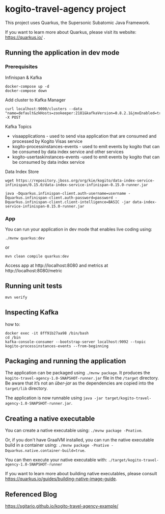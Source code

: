 # kogito-travel-agency project

This project uses Quarkus, the Supersonic Subatomic Java Framework.

If you want to learn more about Quarkus, please visit its website: https://quarkus.io/ .

## Running the application in dev mode

### Prerequisites
Infinispan & Kafka
```
docker-compose up -d
docker-compose down
```

Add cluster to Kafka Manager
```
curl localhost:9000/clusters --data "name=default&zkHosts=zookeeper:2181&kafkaVersion=0.8.2.1&jmxEnabled=true&jmxUser=&jmxPass=&pollConsumers=true&activeOffsetCacheEnabled=true&tuning.brokerViewUpdatePeriodSeconds=30&tuning.clusterManagerThreadPoolSize=2&tuning.clusterManagerThreadPoolQueueSize=100&tuning.kafkaCommandThreadPoolSize=2&tuning.kafkaCommandThreadPoolQueueSize=100&tuning.logkafkaCommandThreadPoolSize=2&tuning.logkafkaCommandThreadPoolQueueSize=100&tuning.logkafkaUpdatePeriodSeconds=30&tuning.partitionOffsetCacheTimeoutSecs=5&tuning.brokerViewThreadPoolSize=4&tuning.brokerViewThreadPoolQueueSize=1000&tuning.offsetCacheThreadPoolSize=4&tuning.offsetCacheThreadPoolQueueSize=1000&tuning.kafkaAdminClientThreadPoolSize=4&tuning.kafkaAdminClientThreadPoolQueueSize=1000&tuning.kafkaManagedOffsetMetadataCheckMillis=30000&tuning.kafkaManagedOffsetGroupCacheSize=1000000&tuning.kafkaManagedOffsetGroupExpireDays=7&securityProtocol=PLAINTEXT&saslMechanism=DEFAULT" -X POST
```

Kafka Topics
* visaapplications - used to send visa application that are consumed and processed by Kogito Visas service
* kogito-processinstances-events - used to emit events by kogito that can be consumed by data index service and other services
* kogito-usertaskinstances-events -used to emit events by kogito that can be consumed by data index service

Data Index Store
```
wget https://repository.jboss.org/org/kie/kogito/data-index-service-infinispan/0.15.0/data-index-service-infinispan-0.15.0-runner.jar

java -Dquarkus.infinispan-client.auth-username=username -Dquarkus.infinispan-client.auth-password=password -Dquarkus.infinispan-client.client-intelligence=BASIC -jar data-index-service-infinispan-0.15.0-runner.jar
```

### App
You can run your application in dev mode that enables live coding using:
```
./mvnw quarkus:dev
```

or
```
mvn clean compile quarkus:dev
```

Access app at http://localhost:8080 and metrics at http://localhost:8080/metric

## Running unit tests

```
mvn verify
```

## Inspecting Kafka
how to:
```
docker exec -it 8ff91b27aa98 /bin/bash
cd /bin
kafka-console-consumer --bootstrap-server localhost:9092 --topic kogito-processinstances-events --from-beginning
```
## Packaging and running the application

The application can be packaged using `./mvnw package`.
It produces the `kogito-travel-agency-1.0-SNAPSHOT-runner.jar` file in the `/target` directory.
Be aware that it’s not an _über-jar_ as the dependencies are copied into the `target/lib` directory.

The application is now runnable using `java -jar target/kogito-travel-agency-1.0-SNAPSHOT-runner.jar`.

## Creating a native executable

You can create a native executable using: `./mvnw package -Pnative`.

Or, if you don't have GraalVM installed, you can run the native executable build in a container using: `./mvnw package -Pnative -Dquarkus.native.container-build=true`.

You can then execute your native executable with: `./target/kogito-travel-agency-1.0-SNAPSHOT-runner`

If you want to learn more about building native executables, please consult https://quarkus.io/guides/building-native-image-guide.

## Referenced Blog
https://sgitario.github.io/kogito-travel-agency-example/
